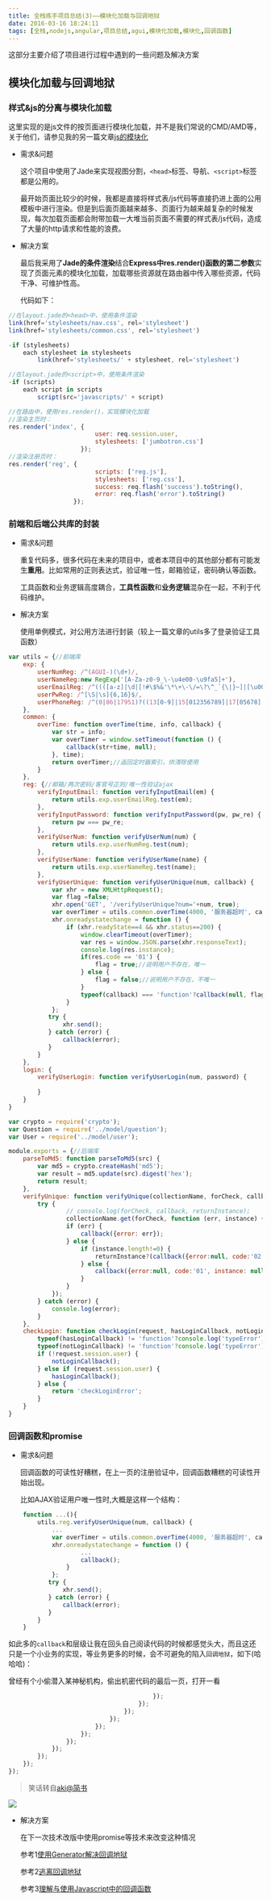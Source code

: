 ```yaml
---
title: 全栈练手项目总结(3)——模块化加载与回调地狱
date: 2016-03-16 18:24:11
tags: [全栈,nodejs,angular,项目总结,agui,模块化加载,模块化,回调函数]
---
```


这部分主要介绍了项目进行过程中遇到的一些问题及解决方案

<!-- more -->

## 模块化加载与回调地狱

### 样式&js的分离与模块化加载

这里实现的是js文件的按页面进行模块化加载，并不是我们常说的CMD/AMD等，关于他们，请参见我的另一篇文章[js的模块化](/2016/03/07/js的模块化/)

- 需求&问题

    这个项目中使用了Jade来实现视图分割，`<head>`标签、导航、`<script>`标签都是公用的。

    最开始页面比较少的时候，我都是直接将样式表/js代码等直接扔进上面的公用模板中进行渲染。但是到后面页面越来越多、页面行为越来越复杂的时候发现，每次加载页面都会附带加载一大堆当前页面不需要的样式表/js代码，造成了大量的http请求和性能的浪费。

- 解决方案

    最后我采用了**Jade的条件渲染**结合**Express中res.render()函数的第二参数**实现了页面元素的模块化加载，加载哪些资源就在路由器中传入哪些资源，代码干净、可维护性高。

    代码如下：

```javascript
//在layout.jade的<head>中，使用条件渲染
link(href='stylesheets/nav.css', rel='stylesheet')
link(href='stylesheets/common.css', rel='stylesheet')

-if (stylesheets)
    each stylesheet in stylesheets
        link(href='stylesheets/' + stylesheet, rel='stylesheet')

//在layout.jade的<script>中，使用条件渲染
-if (scripts)
    each script in scripts
        script(src='javascripts/' + script)

//在路由中，使用res.render()，实现模块化加载
//渲染主页时：
res.render('index', {   
                        user: req.session.user,
                        stylesheets: ['jumbotron.css']
                    });
//渲染注册页时：
res.render('reg', {                                
                        scripts: ['reg.js'],
                        stylesheets: ['reg.css'],
                        success: req.flash('success').toString(),
                        error: req.flash('error').toString() 
                  });
```


### 前端和后端公共库的封装

- 需求&问题

    重复代码多，很多代码在未来的项目中，或者本项目中的其他部分都有可能发生**重用**。比如常用的正则表达式，验证唯一性，邮箱验证，密码确认等函数。

    工具函数和业务逻辑高度耦合，**工具性函数**和**业务逻辑**混杂在一起，不利于代码维护。

- 解决方案

    使用单例模式，对公用方法进行封装（较上一篇文章的utils多了登录验证工具函数）

```javascript
var utils = {//前端库
    exp: {
        userNumReg: /^(AGUI-)(\d+)/,
        userNameReg:new RegExp('[A-Za-z0-9_\-\u4e00-\u9fa5]+'),
        userEmailReg: /^((([a-z]|\d|[!#\$%&'\*\+\-\/=\?\^_`{\|}~]|[\u00A0-\uD7FF\uF900-\uFDCF\uFDF0-\uFFEF])+(\.([a-z]|\d|[!#\$%&'\*\+\-\/=\?\^_`{\|}~]|[\u00A0-\uD7FF\uF900-\uFDCF\uFDF0-\uFFEF])+)*)|((\x22)((((\x20|\x09)*(\x0d\x0a))?(\x20|\x09)+)?(([\x01-\x08\x0b\x0c\x0e-\x1f\x7f]|\x21|[\x23-\x5b]|[\x5d-\x7e]|[\u00A0-\uD7FF\uF900-\uFDCF\uFDF0-\uFFEF])|(\\([\x01-\x09\x0b\x0c\x0d-\x7f]|[\u00A0-\uD7FF\uF900-\uFDCF\uFDF0-\uFFEF]))))*(((\x20|\x09)*(\x0d\x0a))?(\x20|\x09)+)?(\x22)))@((([a-z]|\d|[\u00A0-\uD7FF\uF900-\uFDCF\uFDF0-\uFFEF])|(([a-z]|\d|[\u00A0-\uD7FF\uF900-\uFDCF\uFDF0-\uFFEF])([a-z]|\d|-|\.|_|~|[\u00A0-\uD7FF\uF900-\uFDCF\uFDF0-\uFFEF])*([a-z]|\d|[\u00A0-\uD7FF\uF900-\uFDCF\uFDF0-\uFFEF])))\.)+(([a-z]|[\u00A0-\uD7FF\uF900-\uFDCF\uFDF0-\uFFEF])|(([a-z]|[\u00A0-\uD7FF\uF900-\uFDCF\uFDF0-\uFFEF])([a-z]|\d|-|\.|_|~|[\u00A0-\uD7FF\uF900-\uFDCF\uFDF0-\uFFEF])*([a-z]|[\u00A0-\uD7FF\uF900-\uFDCF\uFDF0-\uFFEF])))$/i,
        userPwReg: /^[\S|\s]{6,16}$/,
        userPhoneReg: /^(0|86|17951)?((13[0-9]|15[012356789]|17[05678]|18[0-9]|14[57])[0-9]{8})$/
    },
    common: {
        overTime: function overTime(time, info, callback) {
            var str = info;
            var overTimer = window.setTimeout(function () {
                callback(str+time, null);
            }, time);
            return overTimer;//返回定时器索引，供清除使用
        }
    },
    reg: {//邮箱/两次密码/客官号正则/唯一性验证ajax
        verifyInputEmail: function verifyInputEmail(em) {
            return utils.exp.userEmailReg.test(em);
        },
        verifyInputPassword: function verifyInputPassword(pw, pw_re) {
            return pw === pw_re;
        },
        verifyUserNum: function verifyUserNum(num) {
            return utils.exp.userNumReg.test(num);
        },
        verifyUserName: function verifyUserName(name) {
            return utils.exp.userNameReg.test(name);
        },
        verifyUserUnique: function verifyUserUnique(num, callback) {
            var xhr = new XMLHttpRequest();
            var flag =false;
            xhr.open('GET', '/verifyUserUnique?num='+num, true);
            var overTimer = utils.common.overTime(4000, '服务器超时', callback);
            xhr.onreadystatechange = function () {
                if (xhr.readyState==4 && xhr.status==200) {
                    window.clearTimeout(overTimer);
                    var res = window.JSON.parse(xhr.responseText);
                    console.log(res.instance);
                    if(res.code == '01') {
                        flag = true;//说明用户不存在，唯一
                    } else {
                        flag = false;//说明用户不存在，不唯一
                    }
                    typeof(callback) === 'function'?callback(null, flag):callback('typeError', null);
                }
            };
           try {
               xhr.send();
           } catch (error) {
               callback(error);
           }
        }
    },
    login: {
        verifyUserLogin: function verifyUserLogin(num, password) {
            
        }
    }
}
```
```javascript
var crypto = require('crypto');
var Question = require('../model/question');
var User = require('../model/user');

module.exports = {//后端库
    parseToMd5: function parseToMd5(src) {
        var md5 = crypto.createHash('md5');
        var result = md5.update(src).digest('hex');
        return result;
    },
    verifyUnique: function verifyUnique(collectionName, forCheck, callback, returnInstance) {
        try {
                // console.log(forCheck, callback, returnInstance);
                collectionName.get(forCheck, function (err, instance) {
                if (err) {
                    callback({error: err});
                } else {
                    if (instance.length!=0) {                       
                        returnInstance?(callback({error:null, code:'02', instance:instance})):(callback({error:null, code:'02', instance:null}));
                    } else {
                        callback({error:null, code:'01', instance: null});
                    }
                }
            });
        } catch (error) {
            console.log(error);
        }
    },
    checkLogin: function checkLogin(request, hasLoginCallback, notLoginCallback) {
        typeof(hasLoginCallback) != 'function'?console.log('typeError') : null;
        typeof(notLoginCallback) != 'function'?console.log('typeError') : null;
        if (!request.session.user) {
            notLoginCallback();
        } else if (request.session.user) {
            hasLoginCallback();
        } else {
            return 'checkLoginError';
        }
    }
}
```

### 回调函数和promise

- 需求&问题

    回调函数的可读性好糟糕，在上一页的注册验证中，回调函数糟糕的可读性开始出现。

    比如AJAX验证用户唯一性时,大概是这样一个结构：

```javascript
    function ...(){
        utils.reg.verifyUserUnique(num, callback) {
            ...
            var overTimer = utils.common.overTime(4000, '服务器超时', callback);
            xhr.onreadystatechange = function () {
                    ...
                    callback();
                }
            };
           try {
               xhr.send();
           } catch (error) {
               callback(error);
           }
        }
    }
```


如此多的`callback`和层级让我在回头自己阅读代码的时候都感觉头大，而且这还只是一个小业务的实现，等业务更多的时候，会不可避免的陷入`回调地狱`，如下(哈哈哈)：

曾经有个小偷潜入某神秘机构，偷出机密代码的最后一页，打开一看

```javascript
                                        });
                                    });
                                });
                            });
                        });
                    });
                });
            });
        });
    });
});
```
>笑话转自[aki@简书](http://www.jianshu.com/p/a0379bef5913)

![](/images/callback.jpg)

- 解决方案

    在下一次技术改版中使用promise等技术来改变这种情况

    参考1[使用Generator解决回调地狱](http://www.alloyteam.com/2015/04/solve-callback-hell-with-generator/)

    参考2[逃离回调地狱](http://www.jianshu.com/p/a0379bef5913)

    参考3[理解与使用Javascript中的回调函数 ](http://www.html-js.com/article/Sexy-Javascript-understand-the-callback-function-with-the-use-of-Javascript-in)